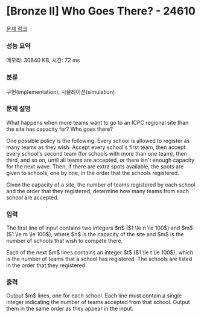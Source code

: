 # [Bronze II] Who Goes There? - 24610 

[문제 링크](https://www.acmicpc.net/problem/24610) 

### 성능 요약

메모리: 30840 KB, 시간: 72 ms

### 분류

구현(implementation), 시뮬레이션(simulation)

### 문제 설명

<p>What happens when more teams want to go to an ICPC regional site than the site has capacity for? Who goes there?</p>

<p>One possible policy is the following: Every school is allowed to register as many teams as they wish. Accept every school's first team, then accept every school's second team (for schools with more than one team), then third, and so on, until all teams are accepted, or there isn't enough capacity for the next wave. Then, if there are extra spots available, the spots are given to schools, one by one, in the order that the schools registered.</p>

<p>Given the capacity of a site, the number of teams registered by each school and the order that they registered, determine how many teams from each school are accepted.</p>

### 입력 

 <p>The first line of input contains two integers $n$ ($1 \le n \le 100$) and $m$ ($1 \le m \le 100$), where $n$ is the capacity of the site and $m$ is the number of schools that wish to compete there.</p>

<p>Each of the next $m$ lines contains an integer $t$ ($1 \le t \le 100$), which is the number of teams that a school has registered. The schools are listed in the order that they registered.</p>

### 출력 

 <p>Output $m$ lines, one for each school. Each line must contain a single integer indicating the number of teams accepted from that school. Output them in the same order as they appear in the input.</p>

